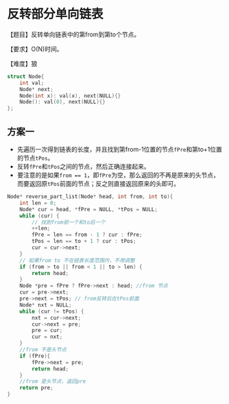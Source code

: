 # 反转部分单向链表

【题目】反转单向链表中的第from到第to个节点。

【要求】O(N)时间。

【难度】狼
```cpp
struct Node{
    int val;
    Node* next;
    Node(int x): val(x), next(NULL){}
    Node(): val(0), next(NULL){}
};
```
## 方案一

* 先遍历一次得到链表的长度，并且找到第from-1位置的节点```fPre```和第to+1位置的节点```tPos```。
* 反转```fPre```和```tPos```之间的节点，然后正确连接起来。
* 要注意的是如果`from == 1`，即`fPre`为空，那么返回的不再是原来的头节点，而要返回原`tPos`前面的节点；反之则直接返回原来的头即可。
```cpp
Node* reverse_part_list(Node* head, int from, int to){
    int len = 0;
    Node* cur = head, *fPre = NULL, *tPos = NULL;
    while (cur) {
        // 找到from前一个和to后一个
        ++len;
        fPre = len == from - 1 ? cur : fPre;
        tPos = len == to + 1 ? cur : tPos;
        cur = cur->next;
    } 
    // 如果from to 不在链表长度范围内，不用调整
    if (from > to || from < 1 || to > len) {
        return head;
    } 
    Node *pre = fPre ? fPre->next : head; //from 节点
    cur = pre->next;
    pre->next = tPos; // from反转后在tPos前面
    Node* nxt = NULL;
    while (cur != tPos) {
        nxt = cur->next;
        cur->next = pre;
        pre = cur;
        cur = nxt;
    }
    //from 不是头节点
    if (fPre){
        fPre->next = pre;
        return head;
    }
    //from 是头节点，返回pre
    return pre; 
}
```